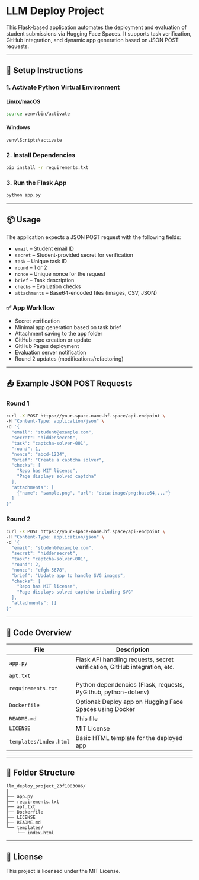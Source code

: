 # LLM Deploy Project

This Flask-based application automates the deployment and evaluation of student submissions via Hugging Face Spaces. It supports task verification, GitHub integration, and dynamic app generation based on JSON POST requests.

---

## 🔧 Setup Instructions

### 1. Activate Python Virtual Environment

#### Linux/macOS
```bash
source venv/bin/activate
```

#### Windows
```bash
venv\Scripts\activate
```

### 2. Install Dependencies
```bash
pip install -r requirements.txt
```

### 3. Run the Flask App
```bash
python app.py
```

---

## 📦 Usage

The application expects a JSON POST request with the following fields:

- `email` – Student email ID  
- `secret` – Student-provided secret for verification  
- `task` – Unique task ID  
- `round` – 1 or 2  
- `nonce` – Unique nonce for the request  
- `brief` – Task description  
- `checks` – Evaluation checks  
- `attachments` – Base64-encoded files (images, CSV, JSON)

### ✅ App Workflow

- Secret verification  
- Minimal app generation based on task brief  
- Attachment saving to the app folder  
- GitHub repo creation or update  
- GitHub Pages deployment  
- Evaluation server notification  
- Round 2 updates (modifications/refactoring)

---

## 📤 Example JSON POST Requests

### Round 1
```bash
curl -X POST https://your-space-name.hf.space/api-endpoint \
-H "Content-Type: application/json" \
-d '{
  "email": "student@example.com",
  "secret": "hiddensecret",
  "task": "captcha-solver-001",
  "round": 1,
  "nonce": "abcd-1234",
  "brief": "Create a captcha solver",
  "checks": [
    "Repo has MIT license",
    "Page displays solved captcha"
  ],
  "attachments": [
    {"name": "sample.png", "url": "data:image/png;base64,..."}
  ]
}'
```

### Round 2
```bash
curl -X POST https://your-space-name.hf.space/api-endpoint \
-H "Content-Type: application/json" \
-d '{
  "email": "student@example.com",
  "secret": "hiddensecret",
  "task": "captcha-solver-001",
  "round": 2,
  "nonce": "efgh-5678",
  "brief": "Update app to handle SVG images",
  "checks": [
    "Repo has MIT license",
    "Page displays solved captcha including SVG"
  ],
  "attachments": []
}'
```

---

## 🧠 Code Overview

| File                   | Description                                                                |
| ---------------------- | -------------------------------------------------------------------------- |
| `app.py`               | Flask API handling requests, secret verification, GitHub integration, etc. |
| `apt.txt`              |                                                              |
| `requirements.txt`     | Python dependencies (Flask, requests, PyGithub, python-dotenv)             |
| `Dockerfile`           | Optional: Deploy app on Hugging Face Spaces using Docker                   |
| `README.md`            | This file                                                                  |
| `LICENSE`              | MIT License                                                                |
| `templates/index.html` | Basic HTML template for the deployed app                                   |

---

## 📁 Folder Structure

```
llm_deploy_project_23f1003086/
│
├── app.py
├── requirements.txt
├── apt.txt
├── Dockerfile
├── LICENSE
├── README.md
└── templates/
    └── index.html
```

---

## 📜 License

This project is licensed under the MIT License.

